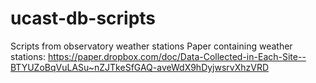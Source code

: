 # ucast-db-scripts
Scripts from observatory weather stations 
Paper containing weather stations: https://paper.dropbox.com/doc/Data-Collected-in-Each-Site--BTYUZoBqVuLASu~nZJTkeSfGAQ-aveWdX9hDyjwsrvXhzVRD


